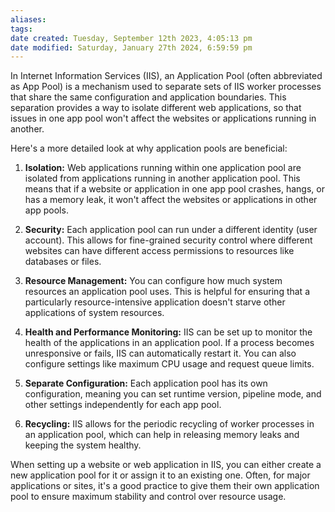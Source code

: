 ```yaml
---
aliases: 
tags: 
date created: Tuesday, September 12th 2023, 4:05:13 pm
date modified: Saturday, January 27th 2024, 6:59:59 pm
---
```

In Internet Information Services (IIS), an Application Pool (often abbreviated as App Pool) is a mechanism used to separate sets of IIS worker processes that share the same configuration and application boundaries. This separation provides a way to isolate different web applications, so that issues in one app pool won't affect the websites or applications running in another.

Here's a more detailed look at why application pools are beneficial:

1. **Isolation:** Web applications running within one application pool are isolated from applications running in another application pool. This means that if a website or application in one app pool crashes, hangs, or has a memory leak, it won't affect the websites or applications in other app pools.
2. **Security:** Each application pool can run under a different identity (user account). This allows for fine-grained security control where different websites can have different access permissions to resources like databases or files.
3. **Resource Management:** You can configure how much system resources an application pool uses. This is helpful for ensuring that a particularly resource-intensive application doesn't starve other applications of system resources.
4. **Health and Performance Monitoring:** IIS can be set up to monitor the health of the applications in an application pool. If a process becomes unresponsive or fails, IIS can automatically restart it. You can also configure settings like maximum CPU usage and request queue limits.
5. **Separate Configuration:** Each application pool has its own configuration, meaning you can set runtime version, pipeline mode, and other settings independently for each app pool.

6. **Recycling:** IIS allows for the periodic recycling of worker processes in an application pool, which can help in releasing memory leaks and keeping the system healthy.

When setting up a website or web application in IIS, you can either create a new application pool for it or assign it to an existing one. Often, for major applications or sites, it's a good practice to give them their own application pool to ensure maximum stability and control over resource usage.